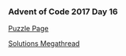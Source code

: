 ### Advent of Code 2017 Day 16

[Puzzle Page](https://adventofcode.com/2017/day/16)

[Solutions Megathread](https://www.reddit.com/r/adventofcode/comments/7k572l/2017_day_16_solutions/)
